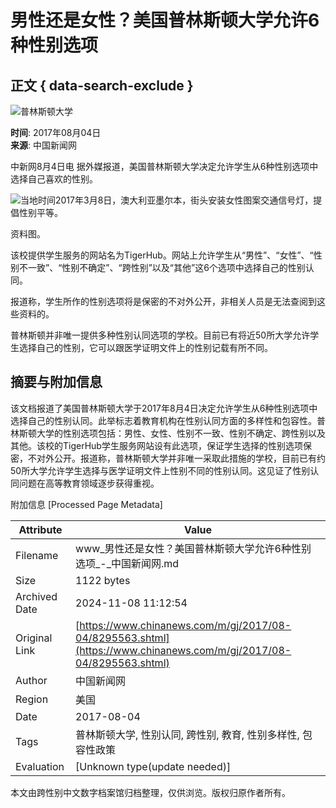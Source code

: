 # 男性还是女性？美国普林斯顿大学允许6种性别选项

## 正文 { data-search-exclude }


![普林斯顿大学](http://i2.chinanews.com/thumbnailzhi44.png)

**时间**: 2017年08月04日  
**来源**: 中国新闻网

中新网8月4日电 据外媒报道，美国普林斯顿大学决定允许学生从6种性别选项中选择自己喜欢的性别。

![当地时间2017年3月8日，澳大利亚墨尔本，街头安装女性图案交通信号灯，提倡性别平等。](http://image1.chinanews.com.cn/cnsupload/big/2017/03-08/4-426/5d3e452a05c9409c90d850d7d36b0a1a.jpg)

资料图。

该校提供学生服务的网站名为TigerHub。网站上允许学生从“男性”、“女性”、“性别不一致”、“性别不确定”、“跨性别”以及“其他”这6个选项中选择自己的性别认同。

报道称，学生所作的性别选项将是保密的不对外公开，非相关人员是无法查阅到这些资料的。

普林斯顿并非唯一提供多种性别认同选项的学校。目前已有将近50所大学允许学生选择自己的性别，它可以跟医学证明文件上的性别记载有所不同。

## 摘要与附加信息

<!-- tcd_abstract -->
该文档报道了美国普林斯顿大学于2017年8月4日决定允许学生从6种性别选项中选择自己的性别认同。此举标志着教育机构在性别认同方面的多样性和包容性。普林斯顿大学的性别选项包括：男性、女性、性别不一致、性别不确定、跨性别以及其他。该校的TigerHub学生服务网站设有此选项，保证学生选择的性别选项保密，不对外公开。报道称，普林斯顿大学并非唯一采取此措施的学校，目前已有约50所大学允许学生选择与医学证明文件上性别不同的性别认同。这见证了性别认同问题在高等教育领域逐步获得重视。
<!-- tcd_abstract_end -->

附加信息 [Processed Page Metadata]

| Attribute       | Value                                  |
|-----------------|----------------------------------------|
| Filename        | www_男性还是女性？美国普林斯顿大学允许6种性别选项_-_中国新闻网.md                             |
| Size            | 1122 bytes                           |
| Archived Date   | 2024-11-08 11:12:54                             |
| Original Link   | [https://www.chinanews.com/m/gj/2017/08-04/8295563.shtml](https://www.chinanews.com/m/gj/2017/08-04/8295563.shtml)                       |
| Author          | 中国新闻网                               |
| Region          | 美国                               |
| Date            | 2017-08-04                                 |
| Tags            | 普林斯顿大学, 性别认同, 跨性别, 教育, 性别多样性, 包容性政策                                 |
| Evaluation            | [Unknown type(update needed)]                                 |
<!-- tcd_table_end -->

本文由跨性别中文数字档案馆归档整理，仅供浏览。版权归原作者所有。
